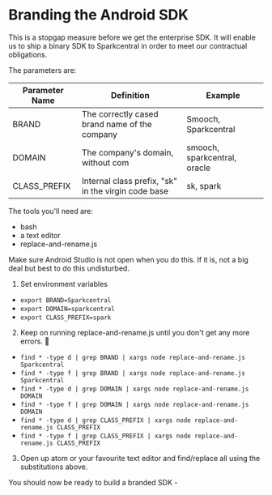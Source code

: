 # Branding the Android SDK

This is a stopgap measure before we get the enterprise SDK. It will enable us to ship a binary SDK to Sparkcentral in order to meet our contractual obligations.

The parameters are:

| Parameter Name | Definition | Example |
| -------------- | ---------- | ------- |
| BRAND | The correctly cased brand name of the company | Smooch, Sparkcentral |
| DOMAIN | The company's domain, without com | smooch, sparkcentral, oracle |
| CLASS_PREFIX | Internal class prefix, "sk" in the virgin code base | sk, spark |

The tools you'll need are:

 * bash
 * a text editor
 * replace-and-rename.js

Make sure Android Studio is not open when you do this. If it is, not a big deal but best to do this undisturbed.

 1. Set environment variables

  * `export BRAND=Sparkcentral`
  * `export DOMAIN=sparkcentral`
  * `export CLASS_PREFIX=spark`

 2. Keep on running replace-and-rename.js until you don't get any more errors. 🙈

  * `find * -type d | grep BRAND | xargs node replace-and-rename.js Sparkcentral`
  * `find * -type f | grep BRAND | xargs node replace-and-rename.js Sparkcentral`
  * `find * -type d | grep DOMAIN | xargs node replace-and-rename.js DOMAIN`
  * `find * -type f | grep DOMAIN | xargs node replace-and-rename.js DOMAIN`
  * `find * -type d | grep CLASS_PREFIX | xargs node replace-and-rename.js CLASS_PREFIX`
  * `find * -type f | grep CLASS_PREFIX | xargs node replace-and-rename.js CLASS_PREFIX`    

 3. Open up atom or your favourite text editor and find/replace all using the substitutions above.

You should now be ready to build a branded SDK - 
